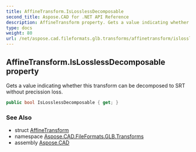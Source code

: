 ```yaml
---
title: AffineTransform.IsLosslessDecomposable
second_title: Aspose.CAD for .NET API Reference
description: AffineTransform property. Gets a value indicating whether this transform can be decomposed to SRT without precission loss
type: docs
weight: 80
url: /net/aspose.cad.fileformats.glb.transforms/affinetransform/islosslessdecomposable/
---
```

## AffineTransform.IsLosslessDecomposable property

Gets a value indicating whether this transform can be decomposed to SRT without precission loss.

```csharp
public bool IsLosslessDecomposable { get; }
```

### See Also

* struct [AffineTransform](../)
* namespace [Aspose.CAD.FileFormats.GLB.Transforms](../../affinetransform/)
* assembly [Aspose.CAD](../../../)


